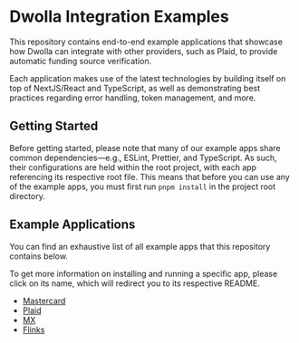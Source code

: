 # Dwolla Integration Examples

This repository contains end-to-end example applications that showcase how Dwolla can integrate with other providers, such as Plaid, to provide automatic funding source verification. 

Each application makes use of the latest technologies by building itself on top of NextJS/React and TypeScript, as well as demonstrating best practices regarding error handling, token management, and more.

## Getting Started

Before getting started, please note that many of our example apps share common dependencies—e.g., ESLint, Prettier, and TypeScript. As such, their configurations are held within the root project, with each app referencing its respective root file. This means that before you can use any of the example apps, you must first run `pnpm install` in the project root directory.

## Example Applications

You can find an exhaustive list of all example apps that this repository contains below.

To get more information on installing and running a specific app, please click on its name, which will redirect you to its respective README.

* [Mastercard](https://github.com/Dwolla/integration-examples/tree/main/packages/mastercard-token-exchange#readme)
* [Plaid](https://github.com/Dwolla/integration-examples/tree/main/packages/plaid-funding-source#readme)
* [MX](https://github.com/Dwolla/integration-examples/tree/main/packages/mx-token-exchange#readme)
* [Flinks](https://github.com/Dwolla/integration-examples/tree/main/packages/flinks-token-exchange#readme)
